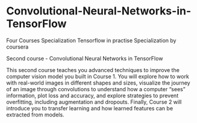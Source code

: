 # Convolutional-Neural-Networks-in-TensorFlow


Four Courses Specialization Tensorflow in practise Specialization by coursera 

Second course - Convolutional Neural Networks in TensorFlow 

This second course teaches you advanced techniques to improve the computer vision model you built in Course 1. You will explore how to work with real-world images in different shapes and sizes, visualize the journey of an image through convolutions to understand how a computer “sees” information, plot loss and accuracy, and explore strategies to prevent overfitting, including augmentation and dropouts. Finally, Course 2 will introduce you to transfer learning and how learned features can be extracted from models.

